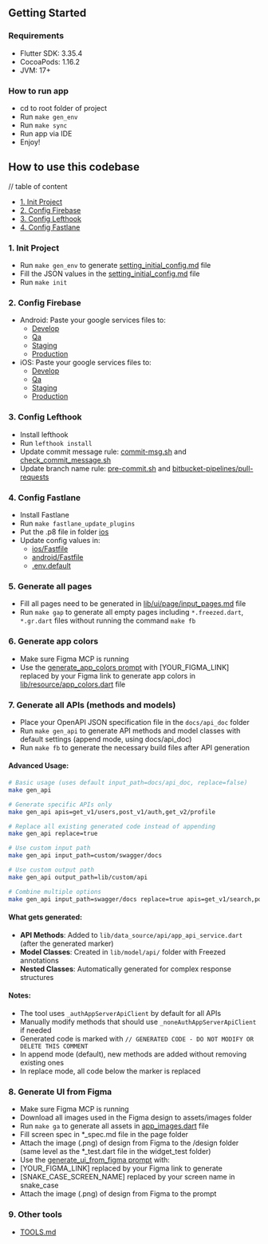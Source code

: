 ## Getting Started

### Requirements

- Flutter SDK: 3.35.4
- CocoaPods: 1.16.2
- JVM: 17+

### How to run app

- cd to root folder of project
- Run `make gen_env`
- Run `make sync`
- Run app via IDE
- Enjoy!

## How to use this codebase

// table of content
- [1. Init Project](#1-init-project)
- [2. Config Firebase](#2-config-firebase)
- [3. Config Lefthook](#3-config-lefthook)
- [4. Config Fastlane](#4-config-fastlane)

### 1. Init Project
- Run `make gen_env` to generate [setting_initial_config.md](setting_initial_config.md) file
- Fill the JSON values in the [setting_initial_config.md](setting_initial_config.md) file
- Run `make init`

### 2. Config Firebase

- Android: Paste your google services files to:
    - [Develop](android/app/src/develop)
    - [Qa](android/app/src/qa)
    - [Staging](android/app/src/staging)
    - [Production](android/app/src/production)
- iOS: Paste your google services files to:
    - [Develop](ios/config/develop)
    - [Qa](ios/config/qa)
    - [Staging](ios/config/staging)
    - [Production](ios/config/production)

### 3. Config Lefthook

- Install lefthook
- Run `lefthook install`
- Update commit message rule: [commit-msg.sh](.lefthook/commit-msg/commit-msg.sh) and [check_commit_message.sh](tools/check_commit_message.sh)
- Update branch name rule: [pre-commit.sh](.lefthook/pre-commit/pre-commit.sh) and [bitbucket-pipelines/pull-requests](bitbucket-pipelines.yml)

### 4. Config Fastlane
- Install Fastlane
- Run `make fastlane_update_plugins`
- Put the .p8 file in folder [ios](ios)
- Update config values in:
  - [ios/Fastfile](ios/fastlane/Fastfile)
  - [android/Fastfile](android/fastlane/Fastfile)
  - [.env.default](.env.default)

### 5. Generate all pages
- Fill all pages need to be generated in [lib/ui/page/input_pages.md](lib/ui/page/input_pages.md) file
- Run `make gap` to generate all empty pages including `*.freezed.dart`, `*.gr.dart` files without running the command `make fb`

### 6. Generate app colors
- Make sure Figma MCP is running
- Use the [generate_app_colors prompt](.prompt_templates/ui/generate_app_colors.md) with [YOUR_FIGMA_LINK] replaced by your Figma link to generate app colors in [lib/resource/app_colors.dart](lib/resource/app_colors.dart) file

### 7. Generate all APIs (methods and models)
- Place your OpenAPI JSON specification file in the `docs/api_doc` folder
- Run `make gen_api` to generate API methods and model classes with default settings (append mode, using docs/api_doc)
- Run `make fb` to generate the necessary build files after API generation

#### Advanced Usage:
```bash
# Basic usage (uses default input_path=docs/api_doc, replace=false)
make gen_api

# Generate specific APIs only
make gen_api apis=get_v1/users,post_v1/auth,get_v2/profile

# Replace all existing generated code instead of appending
make gen_api replace=true

# Use custom input path
make gen_api input_path=custom/swagger/docs

# Use custom output path
make gen_api output_path=lib/custom/api

# Combine multiple options
make gen_api input_path=swagger/docs replace=true apis=get_v1/search,post_v2/city
```

#### What gets generated:
- **API Methods**: Added to `lib/data_source/api/app_api_service.dart` (after the generated marker)
- **Model Classes**: Created in `lib/model/api/` folder with Freezed annotations
- **Nested Classes**: Automatically generated for complex response structures

#### Notes:
- The tool uses `_authAppServerApiClient` by default for all APIs
- Manually modify methods that should use `_noneAuthAppServerApiClient` if needed
- Generated code is marked with `// GENERATED CODE - DO NOT MODIFY OR DELETE THIS COMMENT`
- In append mode (default), new methods are added without removing existing ones
- In replace mode, all code below the marker is replaced

### 8. Generate UI from Figma
- Make sure Figma MCP is running
- Download all images used in the Figma design to assets/images folder
- Run `make ga` to generate all assets in [app_images.dart](lib/resource/app_images.dart) file
- Fill screen spec in *_spec.md file in the page folder
- Attach the image (.png) of design from Figma to the /design folder (same level as the *_test.dart file in the widget_test folder)
- Use the [generate_ui_from_figma prompt](.prompt_templates/ui/generate_ui_from_figma.md) with:
 - [YOUR_FIGMA_LINK] replaced by your Figma link to generate
 - [SNAKE_CASE_SCREEN_NAME] replaced by your screen name in snake_case
 - Attach the image (.png) of design from Figma to the prompt

### 9. Other tools
- [TOOLS.md](TOOLS.md)
